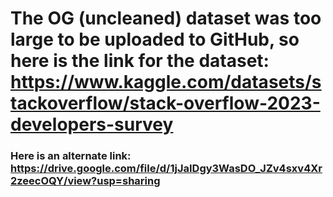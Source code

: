 # The OG (uncleaned) dataset was too large to be uploaded to GitHub, so here is the link for the dataset: https://www.kaggle.com/datasets/stackoverflow/stack-overflow-2023-developers-survey


### Here is an alternate link: https://drive.google.com/file/d/1jJaIDgy3WasDO_JZv4sxv4Xr2zeecOQY/view?usp=sharing
